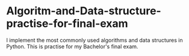 # Algoritm-and-Data-structure-practise-for-final-exam
I implement the most commonly used algorithms and data structures in Python. This is practise for my Bachelor's final exam. 
